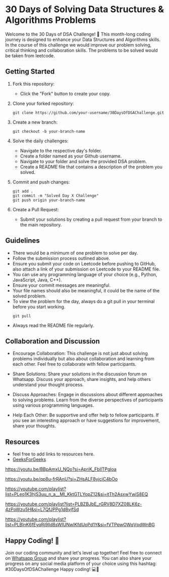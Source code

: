 # 30 Days of Solving Data Structures & Algorithms Problems

Welcome to the 30 Days of DSA Challenge! 🚀 This month-long coding journey is designed to enhance your Data Structures and Algorithms skills. In the course of this challenge we would improve our problem solving, critical thinking and collaboration skills. The problems to be solved would be taken from leetcode.

## Getting Started

1. Fork this repository:
   - Click the "Fork" button to create your copy.

2. Clone your forked repository:
   ```
   git clone https://github.com/your-username/30DaysOfDSAChallenge.git
   ```
3. Create a new branch:
   ```
   git checkout -b your-branch-name
   ```
4. Solve the daily challenges:
   - Navigate to the respective day's folder.
   - Create a folder named as your Github username.
   - Navigate to your folder and solve the provided DSA problem.
   - Create a README file that contains a description of the problem you solved.
5. Commit and push changes:
   ```
   git add .
   git commit -m "Solved Day X Challenge"
   git push origin your-branch-name
   ```
6. Create a Pull Request:
   - Submit your solutions by creating a pull request from your branch to the main repository.

## Guidelines

- There would be a minimum of one problem to solve per day.
- Follow the submission process outlined above.
- Ensure you submit your code on Leetcode before pushing to GitHub, also attach a link of your submission on Leetcode to your README file.
- You can use any programming language of your choice (e.g., Python, JavaScript, Java, C++).
- Ensure your commit messages are meaningful.
- Your file names should also be meaningful, it could be the name of the solved problem.
- To view the problem for the day, always do a git pull in your terminal before you start working.
  ```
  git pull
  ```
- Always read the README file regularly.

## Collaboration and Discussion

- Encourage Collaboration: This challenge is not just about solving problems individually but also about collaboration and learning from each other. Feel free to collaborate with fellow participants.

- Share Solutions: Share your solutions in the discussion forum on Whatsapp. Discuss your approach, share insights, and help others understand your thought process.

- Discuss Approaches: Engage in discussions about different approaches to solving problems. Learn from the diverse perspectives of participants using various programming languages.

- Help Each Other: Be supportive and offer help to fellow participants. If you see an interesting approach or have suggestions for improvement, share your thoughts.

## Resources

- feel free to add links to resources here.
- [GeeksForGeeks](https://www.geeksforgeeks.org/learn-data-structures-and-algorithms-dsa-tutorial/?ref=ghm)

https://youtu.be/BBpAmxU_NQo?si=ApriK_FbllTPgloa

https://youtu.be/qp8u-frRAnU?si=ZHsALF8yjciC4bOo

https://youtube.com/playlist?list=PLeo1K3hjS3uu_n_a__MI_KktGTLYopZ12&si=itTh2AsxwYwiS8EQ

https://youtube.com/playlist?list=PLBZBJbE_rGRV8D7XZ08LK6z-4zPoWzu5H&si=L7QfJPPg1d8vjfSd

https://youtube.com/playlist?list=PLBlnK6fEyqRj9lld8sWIUNwlKfdUoPd1Y&si=fVTPpwOWqVpdWnBG

## Happy Coding! 🎉

Join our coding community and let's level up together! Feel free to connect on [Whatsapp Group](https://chat.whatsapp.com/H6diiiNI4mlH3Fx2aBPknL) and share your progress. You can also share your progress on any social media platform of your choice  using this hashtag: #30DaysOfDSAChallenge Happy coding! 💻🌟
